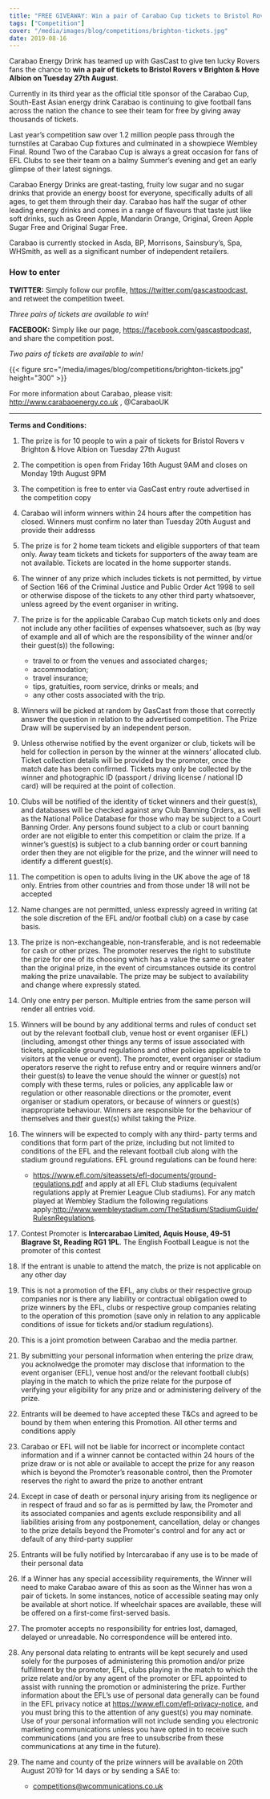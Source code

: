 ```yaml
---
title: "FREE GIVEAWAY: Win a pair of Carabao Cup tickets to Bristol Rovers v Brighton & Hove Albion on Tuesday 27th August courtesy of Carabao Energy Drink"
tags: ["Competition"]
cover: "/media/images/blog/competitions/brighton-tickets.jpg"
date: 2019-08-16
---
```

Carabao Energy Drink has teamed up with GasCast to give ten lucky Rovers fans the chance to __win a pair of tickets to Bristol Rovers v Brighton & Hove Albion on Tuesday 27th August__.

 <!--more-->

Currently in its third year as the official title sponsor of the Carabao Cup, South-East Asian energy drink Carabao is continuing to give football fans across the nation the chance to see their team for free by giving away thousands of tickets.

Last year’s competition saw over 1.2 million people pass through the turnstiles at Carabao Cup fixtures and culminated in a showpiece Wembley Final. Round Two of the Carabao Cup is always a great occasion for fans of EFL Clubs to see their team on a balmy Summer’s evening and get an early glimpse of their latest signings.

Carabao Energy Drinks are great-tasting, fruity low sugar and no sugar drinks that provide an energy boost for everyone, specifically adults of all ages, to get them through their day. Carabao has half the sugar of other leading energy drinks and comes in a range of flavours that taste just like soft drinks, such as Green Apple, Mandarin Orange, Original, Green Apple Sugar Free and Original Sugar Free. 

Carabao is currently stocked in Asda, BP, Morrisons, Sainsbury’s, Spa, WHSmith, as well as a significant number of independent retailers.

### How to enter

__TWITTER:__ Simply follow our profile, https://twitter.com/gascastpodcast, and retweet the competition tweet.

_Three pairs of tickets are available to win!_

__FACEBOOK:__ Simply like our page, https://facebook.com/gascastpodcast, and share the competition post.

_Two pairs of tickets are available to win!_

{{< figure src="/media/images/blog/competitions/brighton-tickets.jpg" height="300" >}}



For more information about Carabao, please visit: http://www.carabaoenergy.co.uk , @CarabaoUK

--------

__Terms and Conditions:__

1. The prize is for 10 people to win a pair of tickets for Bristol Rovers v Brighton & Hove Albion on Tuesday 27th August
2. The competition is open from Friday 16th August 9AM and closes on Monday 19th August 9PM
3. The competition is free to enter via GasCast entry route advertised in the competition copy
4. Carabao will inform winners within 24 hours after the competition has closed. Winners must confirm no later than Tuesday 20th August and provide their addresss
5. The prize is for 2 home team tickets and eligible supporters of that team only. Away team tickets and tickets for supporters of the away team are not available. Tickets are located in the home supporter stands.
6. The winner of any prize which includes tickets is not permitted, by virtue of Section 166 of the Criminal Justice and Public Order Act 1998 to sell or otherwise dispose of the tickets to any other third party whatsoever, unless agreed by the event organiser in writing.
7. The prize is for the applicable Carabao Cup match tickets only and does not include any other facilities of expenses whatsoever, such as (by way of example and all of which are the responsibility of the winner and/or their guest(s)) the following:
    * travel to or from the venues and associated charges;
    * accommodation;
    * travel insurance;
    * tips, gratuities, room service, drinks or meals; and
    * any other costs associated with the trip.
8. Winners will be picked at random by GasCast from those that correctly answer the question in relation to the advertised competition. The Prize Draw will be supervised by an independent person.
9. Unless otherwise notified by the event organizer or club, tickets will be held for collection in person by the winner at the winners’ allocated club. Ticket collection details will be provided by the promoter, once the match date has been confirmed. Tickets may only be collected by the winner and photographic ID (passport / driving license / national ID card) will be required at the point of collection. 
10. Clubs will be notified of the identity of ticket winners and their guest(s), and databases will be checked against any Club Banning Orders, as well as the National Police Database for those who may be subject to a Court Banning Order. Any persons found subject to a club or court banning order are not eligible to enter this competition or claim the prize.  If a winner’s guest(s) is subject to a club banning order or court banning order then they are not eligible for the prize, and the winner will need to identify a different guest(s).
11. The competition is open to adults living in the UK above the age of 18 only. Entries from other countries and from those under 18 will not be accepted
12. Name changes are not permitted, unless expressly agreed in writing (at the sole discretion of the EFL and/or football club) on a case by case basis.
13. The prize is non-exchangeable, non-transferable, and is not redeemable for cash or other prizes. The promoter reserves the right to substitute the prize for one of its choosing which has a value the same or greater than the original prize, in the event of circumstances outside its control making the prize unavailable. The prize may be subject to availability and change where expressly stated.
14. Only one entry per person. Multiple entries from the same person will render all entries void.
15. Winners will be bound by any additional terms and rules of conduct set out by the relevant football club, venue host or event organiser (EFL) (including, amongst other things any terms of issue associated with tickets, applicable ground regulations and other policies applicable to visitors at the venue or event). The promoter, event organiser or stadium operators reserve the right to refuse entry and or require winners and/or their guest(s) to leave the venue should the winner or guest(s) not comply with these terms, rules or policies, any applicable law or regulation or other reasonable directions or the promoter, event organiser or stadium operators, or because of winners or guest(s) inappropriate behaviour. Winners are responsible for the behaviour of themselves and their guest(s) whilst taking the Prize.
16. The winners will be expected to comply with any third- party terms and conditions that form part of the prize, including but not limited to conditions of the EFL and the relevant football club along with the stadium ground regulations. EFL ground regulations can be found here:
    * https://www.efl.com/siteassets/efl-documents/ground-regulations.pdf and apply at all EFL Club stadiums (equivalent regulations apply at Premier League Club stadiums). For any match played at Wembley Stadium the following regulations apply:http://www.wembleystadium.com/TheStadium/StadiumGuide/RulesnRegulations.

17. Contest Promoter is __Intercarabao Limited, Aquis House, 49-51 Blagrave St, Reading RG1 1PL__. The English Football League is not the promoter of this contest

18. If the entrant is unable to attend the match, the prize is not applicable on any other day

19. This is not a promotion of the EFL, any clubs or their respective group companies nor is there any liability or contractual obligation owed to prize winners by the EFL, clubs or respective group companies relating to the operation of this promotion (save only in relation to any applicable conditions of issue for tickets and/or stadium regulations).

20. This is a joint promotion between Carabao and the media partner.

21. By submitting your personal information when entering the prize draw, you acknolwedge the promoter may disclose that information to the event organiser (EFL), venue host and/or the relevant football club(s) playing in the match to which the prize relate for the purpose of verifying your eligibility for any prize and or administering delivery of the prize.

22. Entrants will be deemed to have accepted these T&Cs and agreed to be bound by them when entering this Promotion. All other terms and conditions apply

23. Carabao or EFL will not be liable for incorrect or incomplete contact information and if a winner cannot be contacted within 24 hours of the prize draw or is not able or available to accept the prize for any reason which is beyond the Promoter’s reasonable control, then the Promoter reserves the right to award the prize to another entrant

24. Except in case of death or personal injury arising from its negligence or in respect of fraud and so far as is permitted by law, the Promoter and its associated companies and agents exclude responsibility and all liabilities arising from any postponement, cancellation, delay or changes to the prize details beyond the Promoter's control and for any act or default of any third-party supplier

25. Entrants will be fully notified by Intercarabao if any use is to be made of their personal data

26. If a Winner has any special accessibility requirements, the Winner will need to make Carabao aware of this as soon as the Winner has won a pair of tickets.  In some instances, notice of accessible seating may only be available at short notice. If wheelchair spaces are available, these will be offered on a first-come first-served basis.

27. The promoter accepts no responsibility for entries lost, damaged, delayed or unreadable.  No correspondence will be entered into.

28. Any personal data relating to entrants will be kept securely and used solely for the purposes of administering this promotion and/or prize fulfillment by the promoter, EFL, clubs playing in the match to which the prize relate and/or by any agent of the promoter or EFL appointed to assist with running the promotion or administering the prize. Further information about the EFL’s use of personal data generally can be found in the EFL privacy notice at https://www.efl.com/efl-privacy-notice, and you must bring this to the attention of any guest(s) you may nominate. Use of your personal information will not include sending you electronic marketing communications unless you have opted in to receive such communications (and you are free to unsubscribe from these communications at any time in the future).

29. The name and county of the prize winners will be available on 20th August 2019 for 14 days or by sending a SAE to:
    * competitions@wcommunications.co.uk
